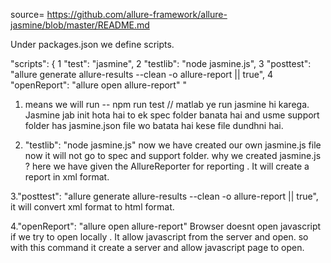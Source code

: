 source= https://github.com/allure-framework/allure-jasmine/blob/master/README.md

Under packages.json we define scripts.

"scripts": {
1  "test": "jasmine",
2  "testlib": "node jasmine.js",
3  "posttest": "allure generate allure-results --clean -o allure-report || true",
4  "openReport": "allure open allure-report"
"

1. means we will run --  npm run test // matlab ye run jasmine hi karega. Jasmine jab
init hota hai to ek spec folder banata hai and usme support folder has jasmine.json file
wo batata hai kese file dundhni hai.

2. "testlib": "node jasmine.js"
now we have created our own jasmine.js file now it will not go to spec and support folder.
why we created jasmine.js ? here we have given the AllureReporter for reporting . It will create
a report in xml format.

3."posttest": "allure generate allure-results --clean -o allure-report || true",
it will convert xml format to html format.

4."openReport": "allure open allure-report"
Browser doesnt open javascript if we try to open locally . It allow javascript from the server
and open. so with this command it create a server and allow javascript page to open.
